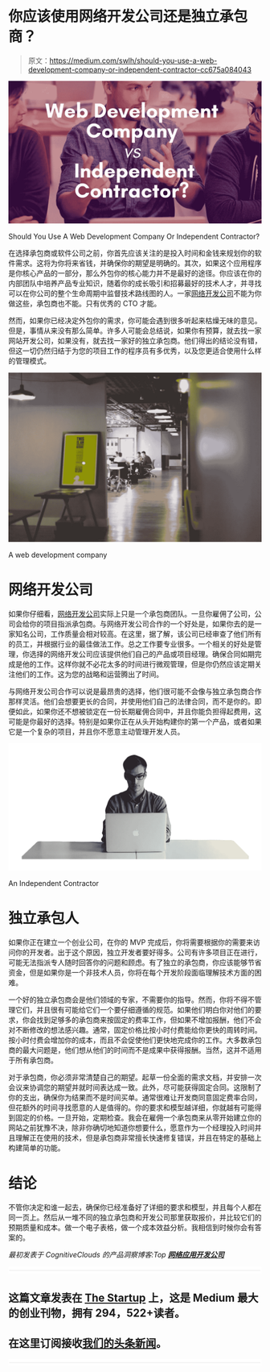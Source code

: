 # 你应该使用网络开发公司还是独立承包商？

> 原文：<https://medium.com/swlh/should-you-use-a-web-development-company-or-independent-contractor-cc675a084043>

![](img/adf3a5282c550330ca4eb2c4e7cbe12f.png)

Should You Use A Web Development Company Or Independent Contractor?

在选择承包商或软件公司之前，你首先应该关注的是投入时间和金钱来规划你的软件需求。这将为你将来省钱，并确保你的期望是明确的。其次，如果这个应用程序是你核心产品的一部分，那么外包你的核心能力并不是最好的途径。你应该在你的内部团队中培养产品专业知识，随着你的成长吸引和招募最好的技术人才，并寻找可以在你公司的整个生命周期中监督技术路线图的人。一家[网络开发公司](https://www.cognitiveclouds.com/custom-software-development-services/web-application-development-company)不能为你做这些，承包商也不能。只有优秀的 CTO 才能。

然而，如果你已经决定外包你的需求，你可能会遇到很多听起来枯燥无味的意见。但是，事情从来没有那么简单。许多人可能会总结说，如果你有预算，就去找一家网站开发公司，如果没有，就去找一家好的独立承包商。他们得出的结论没有错，但这一切仍然归结于为您的项目工作的程序员有多优秀，以及您更适合使用什么样的管理模式。

![](img/e6c49df6fb479581efab645dab1004b1.png)

A web development company

# 网络开发公司

如果你仔细看，[网络开发公司](https://www.cognitiveclouds.com/custom-software-development-services/web-application-development-company)实际上只是一个承包商团队。一旦你雇佣了公司，公司会给你的项目指派承包商。与网络开发公司合作的一个好处是，如果你去的是一家知名公司，工作质量会相对较高。在这里，据了解，该公司已经审查了他们所有的员工，并根据行业的最佳做法工作。总之工作要专业很多。一个相关的好处是管理，你选择的网络开发公司应该提供他们自己的产品或项目经理。确保合同如期完成是他的工作。这样你就不必花太多的时间进行微观管理，但是你仍然应该定期关注他们的工作。这为您的战略和运营腾出了时间。

与网络开发公司合作可以说是最昂贵的选择，他们很可能不会像与独立承包商合作那样灵活。他们会想要更长的合同，并使用他们自己的法律合同，而不是你的。即便如此，如果你还不想被锁定在一份长期雇佣合同中，并且你能负担得起费用，这可能是你最好的选择。特别是如果你正在从头开始构建你的第一个产品，或者如果它是一个复杂的项目，并且你不愿意主动管理开发人员。

![](img/0fc63a4ee078c5c68b1e08c76e923a8a.png)

An Independent Contractor

# 独立承包人

如果你正在建立一个创业公司，在你的 MVP 完成后，你将需要根据你的需要来访问你的开发者。出于这个原因，独立开发者要好得多。公司有许多项目正在进行，可能无法指派专人随时回答你的问题和顾虑。有了独立的承包商，你应该能够节省资金，但是如果你是一个非技术人员，你将在每个开发阶段面临理解技术方面的困难。

一个好的独立承包商会是他们领域的专家，不需要你的指导。然而，你将不得不管理它们，并且很有可能给它们一个要仔细遵循的规范。如果他们明白你对他们的要求，你会找到足够多的承包商来按固定的费率工作，但如果不增加报酬，他们不会对不断修改的想法感兴趣。通常，固定价格比按小时付费能给你更快的周转时间。按小时付费会增加你的成本，而且不会促使他们更快地完成你的工作。大多数承包商的最大问题是，他们想从他们的时间而不是成果中获得报酬。当然，这并不适用于所有承包商。

对于承包商，你必须非常清楚自己的期望。起草一份全面的需求文档，并安排一次会议来协调您的期望并就时间表达成一致。此外，尽可能获得固定合同。这限制了你的支出，确保你为结果而不是时间买单。通常很难让开发商同意固定费率合同，但花额外的时间寻找愿意的人是值得的。你的要求和模型越详细，你就越有可能得到固定的价格。一旦开始，定期检查。我会在雇佣一个承包商来从零开始建立你的网站之前犹豫不决，除非你确切地知道你想要什么，愿意作为一个经理投入时间并且理解正在使用的技术，但是承包商非常擅长快速修复错误，并且在特定的基础上构建简单的功能。

# 结论

不管你决定和谁一起去，确保你已经准备好了详细的要求和模型，并且每个人都在同一页上。然后从一堆不同的独立承包商和开发公司那里获取报价，并比较它们的预期质量和成本。做一个电子表格，做一个成本效益分析。我相信到时候你会有答案的。

*最初发表于 CognitiveClouds 的产品洞察博客:Top* [***网络应用开发公司***](https://www.cognitiveclouds.com/custom-software-development-services/web-application-development-company)

![](img/731acf26f5d44fdc58d99a6388fe935d.png)

## 这篇文章发表在 [The Startup](https://medium.com/swlh) 上，这是 Medium 最大的创业刊物，拥有 294，522+读者。

## 在这里订阅接收[我们的头条新闻](http://growthsupply.com/the-startup-newsletter/)。

![](img/731acf26f5d44fdc58d99a6388fe935d.png)